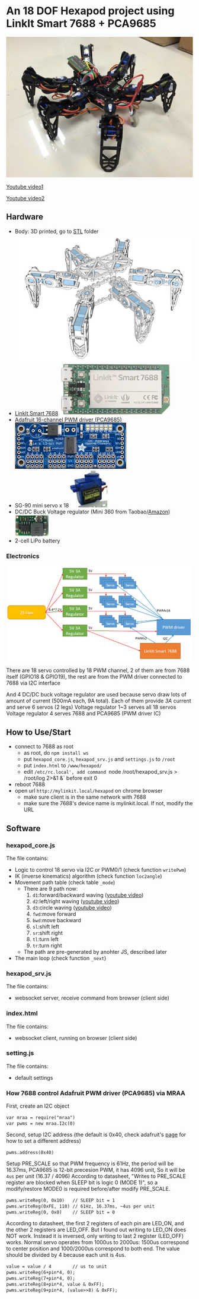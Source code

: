 # An 18 DOF Hexapod project using LinkIt Smart 7688 + PCA9685

![7688hexapod](images/7688hexapod.JPG)

[Youtube video1](https://www.youtube.com/watch?v=CbFrT2eCAvw)

[Youtube video2](https://www.youtube.com/watch?v=70pN0Rd0ca4)

## Hardware

* Body: 3D printed, go to [STL](STL) folder ![image](images/hexapod_3d.png)
* [LinkIt Smart 7688](labs.mediatek.com/7688) ![image](images/7688.jpg)
* [Adafruit 16-channel PWM driver (PCA9685)](https://www.adafruit.com/product/815) ![image](images/adafruit_pwm.jpg)
* SG-90 mini servo x 18 ![image](images/sg90.jpg)
* DC/DC Buck Voltage regulator (Mini 360 from Taobao/[Amazon](http://www.amazon.com/4-75-23V-1-17V-DC-DC-Converter-Module/dp/B00NJCAI7G)) ![image](images/mini360.jpg)
* 2-cell LiPo battery

### Electronics

![hw_diagram](images/hw_diagram.png)

There are 18 servo controlled by 18 PWM channel, 2 of them are from 7688 itself (GPIO18 & GPIO19), the rest are from the PWM driver connected to 7688 via I2C interface

And 4 DC/DC buck voltage regulator are used because servo draw lots of amount of current (500mA each, 9A total). Each of them provide *3A* current and serve 6 servos (2 legs)
Voltage regulator 1~3 serves all 18 servos
Voltage regulator 4 serves 7688 and PCA9685 (PWM driver IC)

## How to Use/Start

* connect to 7688 as root
  * as root, do `npm install ws`
  * put `hexapod_core.js`, `hexapod_srv.js` and `settings.js` to `/root`
  * put `index.html` to `/www/hexapod/`
  * edit `/etc/rc.local', add command `node /root/hexapod_srv.js > /root/log 2>&1 &` before exit 0
* reboot 7688
* open url `http://mylinkit.local/hexapod` on chrome browser
  * make sure client is in the same network with 7688
  * make sure the 7688's device name is mylinkit.local. If not, modify the URL

## Software

### hexapod_core.js

The file contains:
* Logic to control 18 servo via I2C or PWM0/1 (check function `writePwm`)
* IK (inverse kinematics) algorithm (check function `loc2angle`)
* Movement path table (check table `_mode`)
  * There are 9 path now:
    1. `d1`:forward/backward waving ([youtube video](https://youtu.be/CbFrT2eCAvw?t=37))
    2. `d2`:left/right waving ([youtube video](https://youtu.be/CbFrT2eCAvw?t=2))
    3. `d3`:circle waving ([youtube video](https://youtu.be/CbFrT2eCAvw?t=11))
    4. `fwd`:move forward
    5. `bwd`:move backward
    6. `sl`:shift left
    7. `sr`:shift right
    8. `tl`:turn left
    9. `tr`:turn right
  * The path are pre-generated by anohter JS, described later
* The main loop (check function `_next`)

### hexapod_srv.js

The file contains:
* websocket server, receive command from browser (client side)

### index.html

The file contains:
* websocket client, running on browser (client side)

### setting.js

The file contains:
* default settings

### How 7688 control Adafruit PWM driver (PCA9685) via MRAA

First, create an I2C object 
```
var mraa = require("mraa")
var pwms = new mraa.I2c(0)
```

Second, setup I2C address (the default is 0x40, check adafruit's [page](https://learn.adafruit.com/16-channel-pwm-servo-driver/chaining-drivers) for how to set a different address)
```
pwms.address(0x40)
```

Setup PRE_SCALE so that PWM frequency is 61Hz, the period will be 16.37ms, PCA9685 is 12-bit precesion PWM, it has 4096 unit, So it will be `4us` per unit (16.37 / 4096)
According to datasheet, "Writes to PRE_SCALE register are blocked when SLEEP bit is logic 0 (MODE 1)", so a modify/restore MODE0 is required before/after modify PRE_SCALE.
```
pwms.writeReg(0, 0x10)   // SLEEP bit = 1
pwms.writeReg(0xFE, 110) // 61Hz, 16.37ms, ~4us per unit
pwms.writeReg(0, 0x0)    // SLEEP bit = 0
```

According to datasheet, the first 2 registers of each pin are LED_ON, and the other 2 registers are LED_OFF. 
But I found out writing to LED_ON does NOT work. Instead it is inversed, only writing to last 2 register (LED_OFF) works. 
Normal servo operates from 1000us to 2000us: 1500us correspond to center position and 1000/2000us correspond to both end.
The value should be divided by 4 because each unit is 4us. 
```
value = value / 4        // us to unit
pwms.writeReg(6+pin*4, 0);
pwms.writeReg(7+pin*4, 0);
pwms.writeReg(8+pin*4, value & 0xFF);
pwms.writeReg(9+pin*4, (value>>8) & 0xFF);
```
